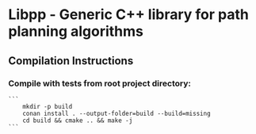 # Libpp - Generic C++ library for path planning algorithms

## Compilation Instructions

<!-- 1. Install Conan 2.0 within a python venv using ./scripts/setup-conan-with-venv.sh
2. Source the virtual environment with:
    ```
        source ./conan_venv/bin/activate
    ``` -->

### Compile with tests from root project directory:

    ```
        mkdir -p build
        conan install . --output-folder=build --build=missing
        cd build && cmake .. && make -j
    ```

